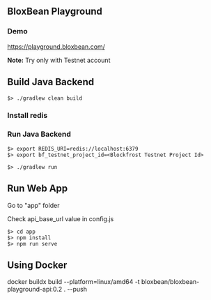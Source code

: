 ## BloxBean Playground

### Demo
https://playground.bloxbean.com/

**Note:** Try only with Testnet account 

## Build Java Backend

```
$> ./gradlew clean build
```

### Install redis

### Run Java Backend

```
$> export REDIS_URI=redis://localhost:6379
$> export bf_testnet_project_id=<Blockfrost Testnet Project Id>

$> ./gradlew run
```

## Run Web App

Go to "app" folder

Check api_base_url value in config.js

```
$> cd app
$> npm install
$> npm run serve
```



## Using Docker

docker buildx build --platform=linux/amd64 -t bloxbean/bloxbean-playground-api:0.2 . --push


